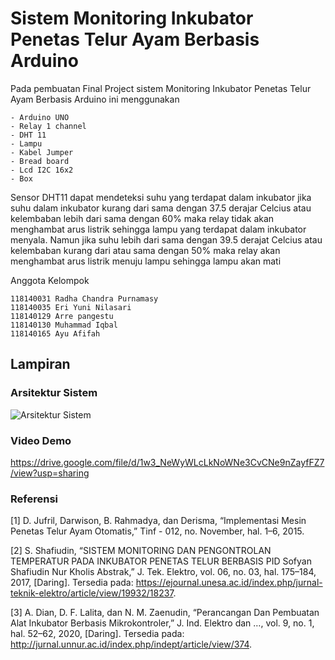# Sistem Monitoring Inkubator Penetas Telur Ayam Berbasis Arduino

Pada pembuatan Final Project sistem Monitoring Inkubator Penetas Telur Ayam Berbasis Arduino ini menggunakan 
```
- Arduino UNO
- Relay 1 channel
- DHT 11
- Lampu
- Kabel Jumper
- Bread board
- Lcd I2C 16x2 
- Box
```
Sensor DHT11 dapat mendeteksi suhu yang terdapat dalam inkubator jika suhu dalam inkubator kurang dari sama dengan 37.5 derajar Celcius atau kelembaban lebih dari sama dengan 60% maka relay tidak akan menghambat arus listrik sehingga lampu yang terdapat dalam inkubator menyala. Namun jika  suhu lebih dari sama dengan 39.5 derajat Celcius atau kelembaban kurang dari atau sama dengan 50% maka relay akan menghambat arus listrik menuju lampu sehingga lampu akan mati

Anggota Kelompok
```
118140031 Radha Chandra Purnamasy
118140035 Eri Yuni Nilasari
118140129 Arre pangestu
118140130 Muhammad Iqbal
118140165 Ayu Afifah
```

## Lampiran

### Arsitektur Sistem
![Arsitektur Sistem](https://user-images.githubusercontent.com/63690132/148169696-378f6897-a6a1-4e47-805a-648ad7b76e4e.jpeg)

### Video Demo
https://drive.google.com/file/d/1w3_NeWyWLcLkNoWNe3CvCNe9nZayfFZ7/view?usp=sharing

### Referensi
[1]	D. Jufril, Darwison, B. Rahmadya, dan Derisma, “Implementasi Mesin Penetas Telur Ayam Otomatis,” Tinf - 012, no. November, hal. 1–6, 2015.

[2]	S. Shafiudin, “SISTEM MONITORING DAN PENGONTROLAN TEMPERATUR PADA INKUBATOR PENETAS TELUR BERBASIS PID Sofyan Shafiudin Nur Kholis Abstrak,” J. Tek. Elektro, vol. 06, no. 03, hal. 175–184, 2017, [Daring]. Tersedia pada: https://ejournal.unesa.ac.id/index.php/jurnal-teknik-elektro/article/view/19932/18237.

[3]	A. Dian, D. F. Lalita, dan N. M. Zaenudin, “Perancangan Dan Pembuatan Alat Inkubator Berbasis Mikrokontroler,” J. Ind. Elektro dan …, vol. 9, no. 1, hal. 52–62, 2020, [Daring]. Tersedia pada: http://jurnal.unnur.ac.id/index.php/indept/article/view/374.

